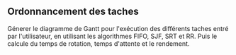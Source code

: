 ## Ordonnancement des taches
Génerer le diagramme de Gantt pour l'exécution des différents taches entré par l'utilisateur, en utilisant les algorithmes FIFO, SJF, SRT et RR.
Puis le calcule du temps de rotation, temps d'attente et le rendement.